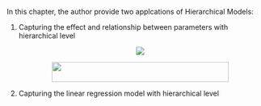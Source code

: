 In this chapter, the author provide two applcations of Hierarchical Models:

1. Capturing the effect and relationship between parameters with hierarchical level
   <p align="center">
      <img src="https://latex.codecogs.com/gif.latex?P(\theta | data ) \propto p(data|theta) \times p(\theta)"></p>
   <p align="center">
      <img src="https://render.githubusercontent.com/render/math?math=p(\theta|data)\propto p(data| \theta) \times p(theta)" width="350" height="40"></p>



2. Capturing the linear regression model with hierarchical level
